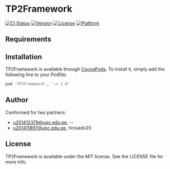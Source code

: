 # TP2Framework

[![CI Status](https://img.shields.io/travis/u201411897@upc.edu.pe/TP2Framework.svg?style=flat)](https://travis-ci.org/u201411897@upc.edu.pe/TP2Framework)
[![Version](https://img.shields.io/cocoapods/v/TP2Framework.svg?style=flat)](https://cocoapods.org/pods/TP2Framework)
[![License](https://img.shields.io/cocoapods/l/TP2Framework.svg?style=flat)](https://cocoapods.org/pods/TP2Framework)
[![Platform](https://img.shields.io/cocoapods/p/TP2Framework.svg?style=flat)](https://cocoapods.org/pods/TP2Framework)

## Requirements

## Installation

TP2Framework is available through [CocoaPods](https://cocoapods.org). To install
it, simply add the following line to your Podfile:

```ruby
pod 'TP2Framework', '~> 1.0'
```

## Author

Conformed for two partners:
- u201412379@upc.edu.pe, --
- u201411897@upc.edu.pe, hrosado20

## License

TP2Framework is available under the MIT license. See the LICENSE file for more info.
